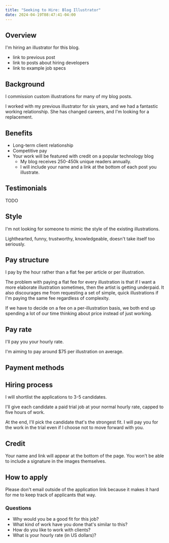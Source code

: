 ```yaml
---
title: "Seeking to Hire: Blog Illustrator"
date: 2024-04-19T08:47:41-04:00
---
```


## Overview

I'm hiring an illustrator for this blog.

- link to previous post
- link to posts about hiring developers
- link to example job specs

## Background

I commission custom illustrations for many of my blog posts.

I worked with my previous illustrator for six years, and we had a fantastic working relationship. She has changed careers, and I'm looking for a replacement.

## Benefits

- Long-term client relationship
- Competitive pay
- Your work will be featured with credit on a popular technology blog
  - My blog receives 250-450k unique readers annually.
  - I will include your name and a link at the bottom of each post you illustrate.

## Testimonials

TODO

## Style

I'm not looking for someone to mimic the style of the existing illustrations.

Lighthearted, funny, trustworthy, knowledgeable, doesn't take itself too seriously.

## Pay structure

I pay by the hour rather than a flat fee per article or per illustration.

The problem with paying a flat fee for every illustration is that if I want a more elaborate illustration sometimes, then the artist is getting underpaid. It also discourages me from requesting a set of simple, quick illustrations if I'm paying the same fee regardless of complexity.

If we have to decide on a fee on a per-illustration basis, we both end up spending a lot of our time thinking about price instead of just working.

## Pay rate

I'll pay you your hourly rate.

I'm aiming to pay around $75 per illustration on average.

## Payment methods

## Hiring process

I will shortlist the applications to 3-5 candidates.

I'll give each candidate a paid trial job at your normal hourly rate, capped to five hours of work.

At the end, I'll pick the candidate that's the strongest fit. I will pay you for the work in the trial even if I choose not to move forward with you.

## Credit

Your name and link will appear at the bottom of the page. You won't be able to include a signature in the images themselves.

## How to apply

Please don't email outside of the application link because it makes it hard for me to keep track of applicants that way.

### Questions

- Why would you be a good fit for this job?
- What kind of work have you done that's similar to this?
- How do you like to work with clients?
- What is your hourly rate (in US dollars)?
